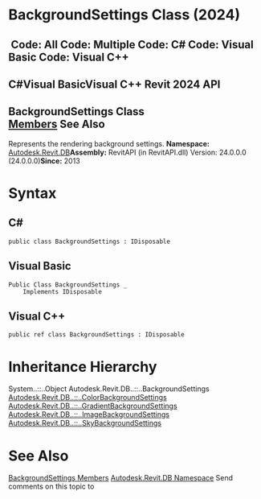 # BackgroundSettings Class (2024)

﻿
 Code: All Code: Multiple Code: C# Code: Visual Basic Code: Visual C++   
---  
C#Visual BasicVisual C++
Revit 2024 API  
---  
BackgroundSettings Class  
[Members](d2cebc29-8406-165f-caa7-cb87f3188491.md "BackgroundSettings Members") See Also  
---  
Represents the rendering background settings. 
**Namespace:** [Autodesk.Revit.DB](87546ba7-461b-c646-cbb1-2cb8f5bff8b2.md "Autodesk.Revit.DB Namespace")**Assembly:** RevitAPI (in RevitAPI.dll) Version: 24.0.0.0 (24.0.0.0)**Since:** 2013 
# Syntax
C#  
---  
```text
public class BackgroundSettings : IDisposable
```
  
Visual Basic  
---  
```text
Public Class BackgroundSettings _
	Implements IDisposable
```
  
Visual C++  
---  
```text
public ref class BackgroundSettings : IDisposable
```
  
# Inheritance Hierarchy
System..::..Object Autodesk.Revit.DB..::..BackgroundSettings [Autodesk.Revit.DB..::..ColorBackgroundSettings](f879a275-8244-d98a-50c6-2142fdcca188.md "ColorBackgroundSettings Class") [Autodesk.Revit.DB..::..GradientBackgroundSettings](eccbccb0-a1ba-4319-2b2e-8f0e7343797f.md "GradientBackgroundSettings Class") [Autodesk.Revit.DB..::..ImageBackgroundSettings](543287b5-d534-2b3a-d285-036e54a0256d.md "ImageBackgroundSettings Class") [Autodesk.Revit.DB..::..SkyBackgroundSettings](f41fa5bf-3973-9545-048e-c2870c29c636.md "SkyBackgroundSettings Class")
# See Also
[BackgroundSettings Members](d2cebc29-8406-165f-caa7-cb87f3188491.md "BackgroundSettings Members")
[Autodesk.Revit.DB Namespace](87546ba7-461b-c646-cbb1-2cb8f5bff8b2.md "Autodesk.Revit.DB Namespace")
Send comments on this topic to 